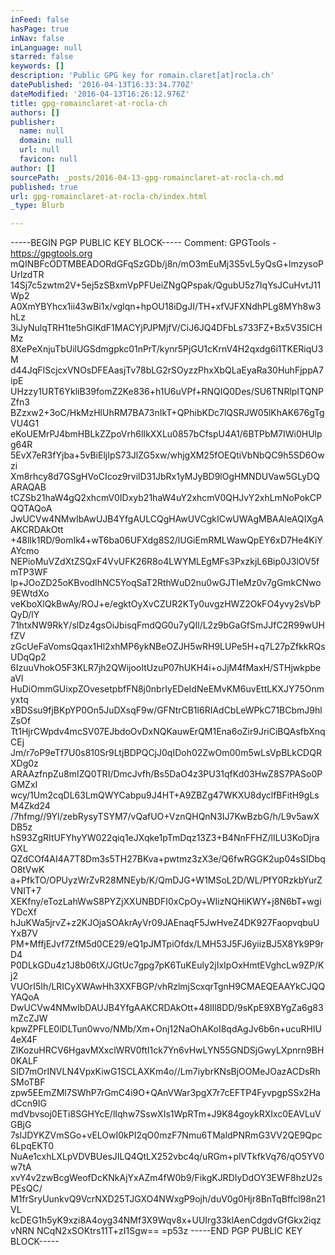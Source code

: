 ```yaml
---
inFeed: false
hasPage: true
inNav: false
inLanguage: null
starred: false
keywords: []
description: 'Public GPG key for romain.claret[at]rocla.ch'
datePublished: '2016-04-13T16:33:34.770Z'
dateModified: '2016-04-13T16:26:12.976Z'
title: gpg-romainclaret-at-rocla-ch
authors: []
publisher:
  name: null
  domain: null
  url: null
  favicon: null
author: []
sourcePath: _posts/2016-04-13-gpg-romainclaret-at-rocla-ch.md
published: true
url: gpg-romainclaret-at-rocla-ch/index.html
_type: Blurb

---
```

-----BEGIN PGP PUBLIC KEY BLOCK-----
Comment: GPGTools - https://gpgtools.org
mQINBFcODTMBEADORdGFqSzGDb/j8n/mO3mEuMj3S5vL5yQsG+lmzysoPUrlzdTR
14Sj7c5zwtm2V+5ej5zSBxmVpPFUeiZNgQPspak/QgubU5z7IqYsJCuHvtJ11Wp2
A0XmYBYhcx1ii43wBi1x/vglqn+hpOU18iDgJI/TH+xfVJFXNdhPLg8MYh8w3hLz
3iJyNulqTRH1te5hGlKdF1MACYjPJPMjfV/CiJ6JQ4DFbLs733FZ+Bx5V35ICHMz
8XePeXnjuTbUilUGSdmgpkc01nPrT/kynr5PjGU1cKrnV4H2qxdg6i1TKERiqU3M
d44JqFIScjcxVNOsDFEAasjTv78bLG2rSOyzzPhxXbQLaEyaRa30HuhFjppA7ipE
UHzzy1URT6YkliB39fomZ2Ke836+h1U6uVPf+RNQIQ0Des/SU6TNRlpITQNPZfn3
BZzxw2+3oC/HkMzHlUhRM7BA73nIkT+QPhibKDc7lQSRJW05lKhAK676gTgVU4G1
eKoUEMrPJ4bmHBLkZZpoVrh6lIkXXLu0857bCfspU4A1/6BTPbM7IWi0HUlpg64R
5EvX7eR3fYjba+5vBiEljIpS73JlZG5xw/whjgXM25fOEQtiVbNbQC9h5SD6Owzi
Xm8rhcy8d7GSgHVoCIcoz9rvilD31JbRx1yMJyBD9lOgHMNDUVaw5GLyDQARAQAB
tCZSb21haW4gQ2xhcmV0IDxyb21haW4uY2xhcmV0QHJvY2xhLmNoPokCPQQTAQoA
JwUCVw4NMwIbAwUJB4YfgAULCQgHAwUVCgkICwUWAgMBAAIeAQIXgAAKCRDAkOtt
+48lIk1RD/9omIk4+wT6ba06UFXdg8S2/lUGiEmRMLWawQpEY6xD7He4KiYAYcmo
NEPioMuVZdXtZSQxF4VvUFK26R8o4LWYMLEgMFs3PxzkjL6Bip0J3lOV5fmTP3WF
lp+JOoZD25oKBvodIhNC5YoqSaT2RthWuD2nu0wGJTIeMz0v7gGmkCNwo9EWtdXo
veKboXlQkBwAy/ROJ+e/egktOyXvCZUR2KTy0uvgzHWZ2OkFO4yvy2sVbPQyD/lY
71htxNW9RkY/slDz4gsOiJbisqFmdQG0u7yQIl/L2z9bGaGfSmJJfC2R99wUHfZV
zGcUeFaVomsQqax1Hl2xhMP6ykNBeOZJH5wRH9LUPe5H+q7L27pZfkkRQsUDqQp2
6IzuuVhokO5F3KLR7jh2QWijooItUzuP07hUKH4i+oJjM4fMaxH/STHjwkpbeaVI
HuDiOmmGUixpZOvesetpbfFN8j0nbrIyEDeIdNeEMvKM6uvEttLKXJY75Onmyxtq
xBDSsu9fjBKpYP0On5JuDXsqF9w/GFNtrCB1l6RIAdCbLeWPkC71BCbmJ9hlZsOf
Tt1HjrCWpdv4mcSV07EJbdoOvDxNQKauwErQM1Ena6oZir9JriCiBQAsfbXnqCEj
Jm/r7oP9eTf7U0s810Sr9LtjBDPQCjJ0qIDoh02ZwOm00m5wLsVpBLkCDQRXDg0z
ARAAzfnpZu8mIZQ0TRI/DmcJvfh/Bs5DaO4z3PU31qfKd03HwZ8S7PASo0PGMZxI
wcy/1Um2cqDL63LmQWYCabpu9J4HT+A9ZBZg47WKXU8dyclfBFitH9gLsM4Zkd24
/7hfmg//9Yl/zebRysyTSYM7/vQafUO+VznQHQnN3IJ7KwBzbG/h/L9v5awXDB5z
hS93ZgRItUFYhyYW022qiq1eJXqke1pTmDqz13Z3+B4NnFFHZ/lILU3KoDjraGXL
QZdCOf4AI4A7T8Dm3s5TH27BKva+pwtmz3zX3e/Q6fwRGGK2up04sSIDbqO8tVwK
a+PfkTO/OPUyzWrZvR28MNEyb/K/QmDJG+W1MSoL2D/WL/PfY0RzkbYurZVNIT+7
XEKfny/eTozLahWwS8PYZjXXUNBDFI0xCpOy+WIizNQHiKWY+j8N6bT+wgiYDcXf
hJuKWa5jrvZ+z2KJOjaSOAkrAyVr09JAEnaqF5JwHveZ4DK927FaopvqbuUYxB7V
PM+MffjEJvf7ZfM5d0CE29/eQ1pJMTpiOfdx/LMH53J5FJ6yiizBJ5X8Yk9P9rD4
P0DLkGDu4z1J8b06tX/JGtUc7gpg7pK6TuKEuly2jIxIpOxHmtEVghcLw9ZP/Kj2
VUOrI5Ih/LRICyXWAwHh3XXFBGP/vhRzlmjScxqrTgnH9CMAEQEAAYkCJQQYAQoA
DwUCVw4NMwIbDAUJB4YfgAAKCRDAkOtt+48lIl8DD/9sKpE9XBYgZa6g83mZcZJW
kpwZPFLE0lDLTun0wvo/NMb/Xm+Onj12NaOhAKoI8qdAgJv6b6n+ucuRHlU4eX4F
ZlKozuHRCV6HgavMXxclWRV0ftI1ck7Yn6vHwLYN55GNDSjGwyLXpnrn9BH0KALF
SID7mOrINVLN4VpxKiwG1SCLAXKm4o//Lm7iybrKNsBjOOMeJOazACDsRhSMoTBF
zpw5EEmZMl7SWhP7rGmC4i9O+QAnVWar3pgX7r7cEFTP4FyvpgpSSx2HadCcn9IG
mdVbvsoj0ETi8SGHYcE/lIqhw7SswXIs1WpRTm+J9K84goykRXIxc0EAVLuVGBjG
7slJDYKZVmSGo+vELOwI0kPI2qO0mzF7Nmu6TMaldPNRmG3VV2QE9Qpc6LpqEKT0
NuAe1cxhLXLpVDVBUesJILQ4QtLX252vbc4q/uRGm+plVTkfkVq76/qO5YV0w7tA
xvY4v2zwBcgWeofDcKNkAjYxAZm4fW0b9/FikgKJRDIyDdOY3EWF8hzU2sPEsQC/
M1frSryUunkvQ9VcrNXD25TJGXO4NWxgP9ojh/duV0g0Hjr8BnTqBffcl98n21VL
kcDEG1h5yK9xzi8A4oyg34NMf3X9Wqv8x+UUIrg33klAenCdgdvGfGkx2iqzvNRN
NCqN2xSOKtrs11T+zI1Sgw==
=p53z
-----END PGP PUBLIC KEY BLOCK-----